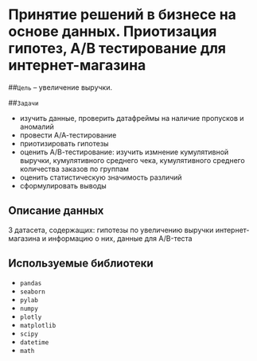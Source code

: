 # Принятие решений в бизнесе на основе данных. Приотизация гипотез, А/В тестирование для интернет-магазина

##`Цель` – увеличение выручки. 

##`Задачи` 
- изучить данные, проверить датафреймы на наличие пропусков и аномалий
- провести А/А-тестирование
- приотизировать гипотезы
- оценить А/В-тестирование: изучить измнение кумулятивной выручки, кумулятивного среднего чека, кумулятивного среднего количества заказов по группам
- оценить статистическую значимость различий 
- сформулировать выводы

## Описание данных
3 датасета, содержащих: гипотезы по увеличению выручки интернет-магазина и информацию о них, данные для A/B-теста

## Используемые библиотеки

- `pandas` 
- `seaborn` 
- `pylab` 
- `numpy`
- `plotly`
- `matplotlib`
- `scipy` 
- `datetime` 
- `math` 